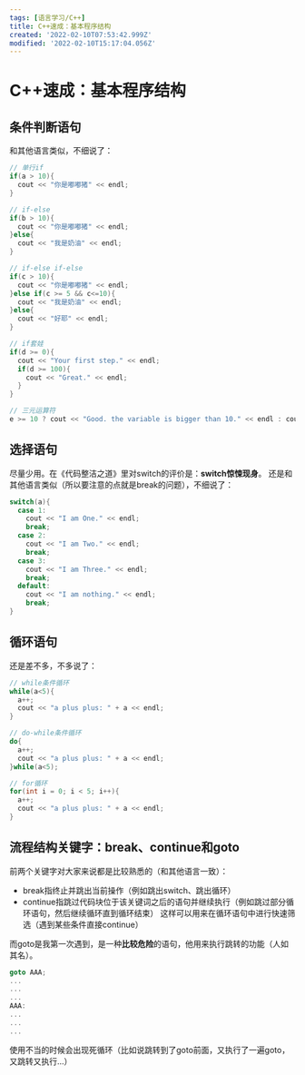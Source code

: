 ```yaml
---
tags: [语言学习/C++]
title: C++速成：基本程序结构
created: '2022-02-10T07:53:42.999Z'
modified: '2022-02-10T15:17:04.056Z'
---
```


# C++速成：基本程序结构
## 条件判断语句
和其他语言类似，不细说了：
```C++
// 单行if
if(a > 10){
  cout << "你是嘟嘟猪" << endl;
}

// if-else
if(b > 10){
  cout << "你是嘟嘟猪" << endl;
}else{
  cout << "我是奶油" << endl;
}

// if-else if-else
if(c > 10){
  cout << "你是嘟嘟猪" << endl;
}else if(c >= 5 && c<=10){
  cout << "我是奶油" << endl;
}else{
  cout << "好耶" << endl;
}

// if套娃
if(d >= 0){
  cout << "Your first step." << endl;
  if(d >= 100){
    cout << "Great." << endl;
  }
}

// 三元运算符
e >= 10 ? cout << "Good. the variable is bigger than 10." << endl : cout << "Oh no." << endl;
```

## 选择语句
尽量少用。在《代码整洁之道》里对switch的评价是：**switch惊悚现身**。
还是和其他语言类似（所以要注意的点就是break的问题），不细说了：
```C++
switch(a){
  case 1:
    cout << "I am One." << endl;
    break;
  case 2:
    cout << "I am Two." << endl;
    break;
  case 3:
    cout << "I am Three." << endl;
    break;
  default:
    cout << "I am nothing." << endl;
    break;
}
```

## 循环语句
还是差不多，不多说了：
```C++
// while条件循环
while(a<5){
  a++;
  cout << "a plus plus: " + a << endl;
}

// do-while条件循环
do{
  a++;
  cout << "a plus plus: " + a << endl;
}while(a<5);

// for循环
for(int i = 0; i < 5; i++){
  a++;
  cout << "a plus plus: " + a << endl;
}
```

##  流程结构关键字：break、continue和goto
前两个关键字对大家来说都是比较熟悉的（和其他语言一致）：
- break指终止并跳出当前操作（例如跳出switch、跳出循环）
- continue指跳过代码块位于该关键词之后的语句并继续执行（例如跳过部分循环语句，然后继续循环直到循环结束）
这样可以用来在循环语句中进行快速筛选（遇到某些条件直接continue）

而goto是我第一次遇到，是一种**比较危险**的语句，他用来执行跳转的功能（人如其名）。
```C++
goto AAA;
...
...
...
AAA:
...
...
...
```
使用不当的时候会出现死循环（比如说跳转到了goto前面，又执行了一遍goto，又跳转又执行...）

